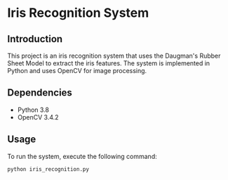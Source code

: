 # Iris Recognition System

## Introduction
This project is an iris recognition system that uses the Daugman's Rubber Sheet Model to extract the iris features. 
The system is implemented in Python and uses OpenCV for image processing.

## Dependencies
- Python 3.8
- OpenCV 3.4.2

## Usage
To run the system, execute the following command:
```
python iris_recognition.py
```